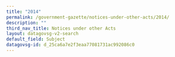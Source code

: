 ```yaml
---
title: "2014"
permalink: /government-gazette/notices-under-other-acts/2014/
description: ""
third_nav_title: Notices under other Acts
layout: datagovsg-v2-search
default_field: Subject
datagovsg-id: d_25ca6a7e2f3eaa77081731ac992086c0
---
```

